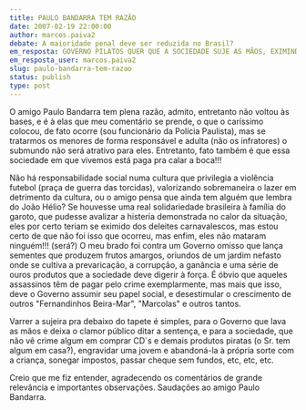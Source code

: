 ```yaml
---
title: PAULO BANDARRA TEM RAZÃO
date: 2007-02-19 22:00:00
author: marcos.paiva2
debate: A maioridade penal deve ser reduzida no Brasil?
em_resposta: GOVERNO PILATOS QUER QUE A SOCIEDADE SUJE AS MÃOS, EXIMINDO-SE DE SUA RESPONSABILIDADE SOCIAL COM A SEGURANÇA.
em_resposta_user: marcos.paiva2
slug: paulo-bandarra-tem-razao
status: publish 
type: post
---
```


O amigo Paulo Bandarra tem plena razão, admito, entretanto não voltou às bases, e é à elas que meu comentário se prende, o que o caríssimo colocou, de fato ocorre (sou funcionário da Polícia Paulista), mas se tratarmos os menores de forma responsável e adulta (não os infratores) o submundo não será atrativo para eles. Entretanto, fato também é que essa sociedade em que vivemos está paga pra calar a boca!!!  

Não há responsabilidade social numa cultura que privilegia a violência futebol (praça de guerra das torcidas), valorizando sobremaneira o lazer em detrimento da cultura, ou o amigo pensa que ainda tem alguém que lembra do João Hélio? Se houvesse uma real solidariedade brasileira à família do garoto, que pudesse avalizar a histeria demonstrada no calor da situação, eles por certo teriam se eximido dos deleites carnavalescos, mas estou certo de que não foi isso que ocorreu, mas enfim, eles não mataram ninguém!!! (será?) O meu brado foi contra um Governo omisso que lança sementes que produzem frutos amargos, oriundos de um jardim nefasto onde se cultiva a prevaricação, a corrupção, a ganância e uma série de ouros produtos que a sociedade deve digerir à força. É óbvio que aqueles assassinos têm de pagar pelo crime exemplarmente, mas mais que isso, deve o Governo assumir seu papel social, e desestimular o crescimento de outros "Fernandinhos Beira-Mar", "Marcolas" e outros tantos.  

Varrer a sujeira pra debaixo do tapete é simples, para o Governo que lava as mãos e deixa o clamor público ditar a sentença, e para a sociedade, que não vê crime algum em comprar CD´s e demais produtos piratas (o Sr. tem algum em casa?), engravidar uma jovem e abandoná-la à própria sorte com a criança, sonegar impostos, passar cheque sem fundos, etc, etc, etc.  

Creio que me fiz entender, agradecendo os comentários de grande relevância e importantes observações. Saudações ao amigo Paulo Bandarra.
